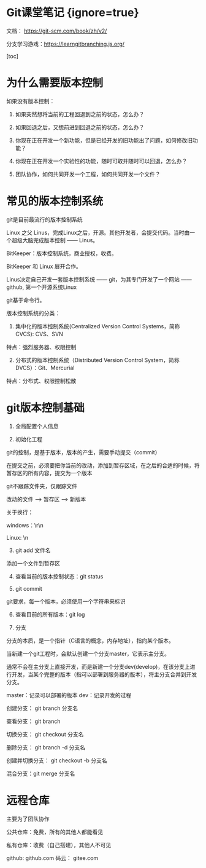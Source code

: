 # Git课堂笔记 {ignore=true}

文档：  https://git-scm.com/book/zh/v2/

分支学习游戏：https://learngitbranching.js.org/

[toc]

# 为什么需要版本控制

如果没有版本控制：

1. 如果突然想将当前的工程回退到之前的状态，怎么办？

2. 如果回退之后，又想前进到回退之前的状态，怎么办？

3. 你现在正在开发一个新功能，但是已经开发的旧功能出了问题，如何修改旧功能？

4. 你现在正在开发一个实验性的功能，随时可取并随时可以回退，怎么办？

5. 团队协作，如何共同开发一个工程，如何共同开发一个文件？

# 常见的版本控制系统

git是目前最流行的版本控制系统

Linux 之父 Linus，完成Linux之后，开源。其他开发者，会提交代码。当时由一个超级大脑完成版本控制 —— Linus。

BitKeeper：版本控制系统，商业授权，收费。

BitKeeper 和  Linux  展开合作。

Linus决定自己开发一套版本控制系统 —— git，为其专门开发了一个网站 —— github, 第一个开源系统Linux

git基于命令行。

版本控制系统的分类：

1. 集中化的版本控制系统(Centralized Version Control Systems，简称 CVCS): CVS、SVN

特点：强烈服务器、权限控制

2. 分布式的版本控制系统（Distributed Version Control System，简称 DVCS）：Git、Mercurial

特点：分布式、权限控制松散

# git版本控制基础

1. 全局配置个人信息

2. 初始化工程

git的控制，是基于版本，版本的产生，需要手动提交（commit）

在提交之前，必须要把你当前的改动，添加到暂存区域，在之后的合适的时候，将暂存区的所有内容，提交为一个版本

git不跟踪文件夹，仅跟踪文件

改动的文件  -->  暂存区  -->  新版本

关于换行：

windows：\r\n

Linux: \n

3. git add 文件名

添加一个文件到暂存区

4. 查看当前的版本控制状态：git status

5. git commit

git要求，每一个版本，必须使用一个字符串来标识

6. 查看目前的所有版本：git log

7. 分支

分支的本质，是一个指针（C语言的概念，内存地址），指向某个版本。

当新建一个git工程时，会默认创建一个分支master，它表示主分支。

通常不会在主分支上直接开发，而是新建一个分支dev(develop)，在该分支上进行开发，当某个完整的版本（指可以部署到服务器的版本），将主分支合并到开发分支。

master：记录可以部署的版本
dev：记录开发的过程

创建分支： git branch 分支名

查看分支： git branch

切换分支： git checkout 分支名

删除分支： git branch -d 分支名

创建并切换分支： git checkout -b 分支名

混合分支：git merge 分支名

# 远程仓库

主要为了团队协作

公共仓库：免费，所有的其他人都能看见

私有仓库：收费（自己搭建），其他人不可见

github:  github.com
码云： gitee.com
